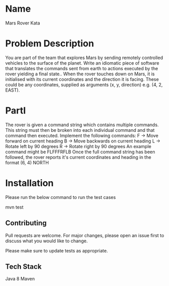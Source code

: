 # Name
Mars Rover Kata

# Problem Description
You are part of the team that explores Mars by sending remotely controlled vehicles to the surface of
the planet. Write an idiomatic piece of software that translates the commands sent from earth to
actions executed by the rover yielding a final state..
When the rover touches down on Mars, it is initialised with its current coordinates and the direction
it is facing. These could be any coordinates, supplied as arguments (x, y, direction) e.g. (4,
2, EAST).

# PartI
The rover is given a command string which contains multiple commands. This string must then be
broken into each individual command and that command then executed. Implement the following
commands:
F -> Move forward on current heading
B -> Move backwards on current heading
L -> Rotate left by 90 degrees
R -> Rotate right by 90 degrees
An example command might be FLFFFRFLB
Once the full command string has been followed, the rover reports it's current coordinates and
heading in the format (6, 4) NORTH

# Installation
Please run the below command to run the test cases

mvn test


## Contributing
Pull requests are welcome. For major changes, please open an issue first to discuss what you would like to change.

Please make sure to update tests as appropriate.

## Tech Stack
Java 8
Maven


